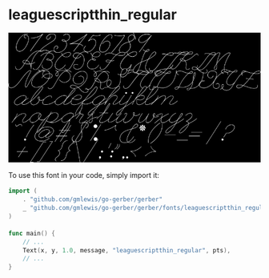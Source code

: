 # leaguescriptthin_regular

![leaguescriptthin_regular](leaguescriptthin_regular.png)

To use this font in your code, simply import it:

```go
import (
	. "github.com/gmlewis/go-gerber/gerber"
	_ "github.com/gmlewis/go-gerber/gerber/fonts/leaguescriptthin_regular"
)

func main() {
	// ...
	Text(x, y, 1.0, message, "leaguescriptthin_regular", pts),
	// ...
}
```
